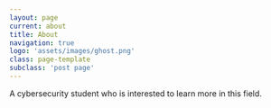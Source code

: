 ```yaml
---
layout: page
current: about
title: About
navigation: true
logo: 'assets/images/ghost.png'
class: page-template
subclass: 'post page'
---
```


A cybersecurity student who is interested to learn more in this field.
